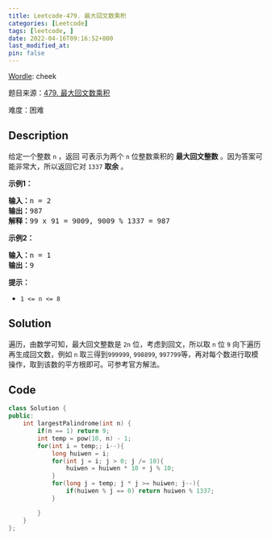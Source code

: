 ```yaml
---
title: Leetcode-479. 最大回文数乘积
categories: [Leetcode]
tags: [leetcode, ]
date: 2022-04-16T09:16:52+800
last_modified_at: 
pin: false
---
```


[Wordle](https://www.nytimes.com/games/wordle/index.html): cheek

题目来源：[479. 最大回文数乘积](https://leetcode-cn.com/problems/largest-palindrome-product/)

难度：困难

## Description

给定一个整数 `n` ，返回 可表示为两个 `n` 位整数乘积的 **最大回文整数** 。因为答案可能非常大，所以返回它对 `1337` **取余** 。


**示例1：**

<pre>
<strong>输入：</strong>n = 2
<strong>输出：</strong>987
<strong>解释：</strong>99 x 91 = 9009, 9009 % 1337 = 987
</pre>

**示例2：**

<pre>
<strong>输入：</strong>n = 1
<strong>输出：</strong>9
</pre>

**提示：**

- `1 <= n <= 8`


## Solution

遍历，由数学可知，最大回文整数是 `2n` 位，考虑到回文，所以取 `n` 位 `9` 向下遍历再生成回文数，例如 `n` 取三得到`999999`, `998899`, `997799`等，再对每个数进行取模操作，取到该数的平方根即可。可参考官方解法。


## Code
```c++
class Solution {
public:
    int largestPalindrome(int n) {
        if(n == 1) return 9;
        int temp = pow(10, n) - 1;
        for(int i = temp;; i--){
            long huiwen = i;
            for(int j = i; j > 0; j /= 10){
                huiwen = huiwen * 10 + j % 10;
            }
            for(long j = temp; j * j >= huiwen; j--){
                if(huiwen % j == 0) return huiwen % 1337;
            }

        }
    }
};
```
